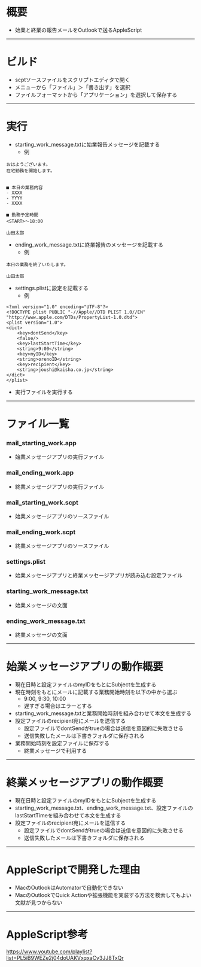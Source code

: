 

# 概要
- 始業と終業の報告メールをOutlookで送るAppleScript


---


# ビルド
- scptソースファイルをスクリプトエディタで開く
- メニューから「ファイル」＞「書き出す」を選択
- ファイルフォーマットから「アプリケーション」を選択して保存する

---


# 実行
- starting_work_message.txtに始業報告メッセージを記載する
  - 例
```
おはようございます。
在宅勤務を開始します。


■ 本日の業務内容
- XXXX
- YYYY
- XXXX

■ 勤務予定時間
<START>～18:00
 
山田太郎

```
- ending_work_message.txtに終業報告のメッセージを記載する
  - 例
```
本日の業務を終了いたします。

山田太郎

```
- settings.plistに設定を記載する
  - 例
```
<?xml version="1.0" encoding="UTF-8"?>
<!DOCTYPE plist PUBLIC "-//Apple//DTD PLIST 1.0//EN" "http://www.apple.com/DTDs/PropertyList-1.0.dtd">
<plist version="1.0">
<dict>
	<key>dontSend</key>
	<false/>
	<key>lastStartTime</key>
	<string>9:00</string>
	<key>myID</key>
	<string>orenoID</string>
	<key>recipient</key>
	<string>joushi@kaisha.co.jp</string>
</dict>
</plist>

```
- 実行ファイルを実行する

---


# ファイル一覧

### mail_starting_work.app
- 始業メッセージアプリの実行ファイル
### mail_ending_work.app- 終業メッセージアプリの実行ファイル

### mail_starting_work.scpt
- 始業メッセージアプリのソースファイル
### mail_ending_work.scpt- 終業メッセージアプリのソースファイル
### settings.plist
- 始業メッセージアプリと終業メッセージアプリが読み込む設定ファイル

### starting_work_message.txt
- 始業メッセージの文面

### ending_work_message.txt
- 終業メッセージの文面


---


# 始業メッセージアプリの動作概要

- 現在日時と設定ファイルのmyIDをもとにSubjectを生成する
- 現在時刻をもとにメールに記載する業務開始時刻を以下の中から選ぶ
  - 9:00, 9:30, 10:00
  - 遅すぎる場合はエラーとする
- starting_work_message.txtと業務開始時刻を組み合わせて本文を生成する
- 設定ファイルのrecipient宛にメールを送信する
  - 設定ファイルでdontSendがtrueの場合は送信を意図的に失敗させる
  - 送信失敗したメールは下書きフォルダに保存される
- 業務開始時刻を設定ファイルに保存する
  - 終業メッセージで利用する


---


# 終業メッセージアプリの動作概要

- 現在日時と設定ファイルのmyIDをもとにSubjectを生成する
- starting_work_message.txt、ending_work_message.txt、設定ファイルのlastStartTimeを組み合わせて本文を生成する
- 設定ファイルのrecipient宛にメールを送信する
  - 設定ファイルでdontSendがtrueの場合は送信を意図的に失敗させる
  - 送信失敗したメールは下書きフォルダに保存される


---


# AppleScriptで開発した理由

- MacのOutlookはAutomatorで自動化できない
- MacのOutlookでQuick Actionや拡張機能を実装する方法を検索してもよい文献が見つからない


---


# AppleScript参考
https://www.youtube.com/playlist?list=PL5iB9WEZe2j04doUAKVxqxaCv3JJ8TxQr


